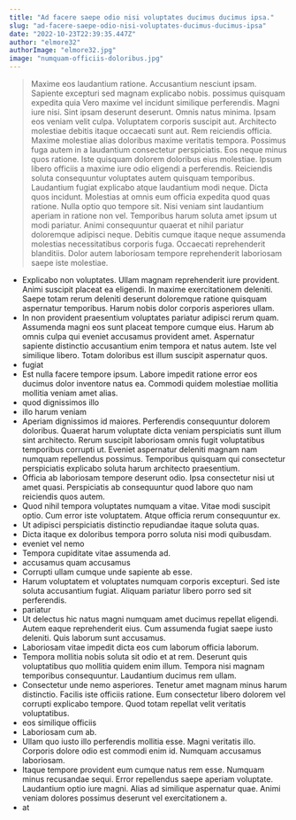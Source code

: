 ```yaml
---
title: "Ad facere saepe odio nisi voluptates ducimus ducimus ipsa."
slug: "ad-facere-saepe-odio-nisi-voluptates-ducimus-ducimus-ipsa"
date: "2022-10-23T22:39:35.447Z"
author: "elmore32"
authorImage: "elmore32.jpg"
image: "numquam-officiis-doloribus.jpg"
---
```

> Maxime eos laudantium ratione. Accusantium nesciunt ipsam. Sapiente excepturi sed magnam explicabo nobis.
> possimus quisquam expedita
> quia
> Vero maxime vel incidunt similique perferendis. Magni iure nisi. Sint ipsam deserunt deserunt. Omnis natus minima. Ipsam eos veniam velit culpa.
> Voluptatem corporis suscipit aut. Architecto molestiae debitis itaque occaecati sunt aut. Rem reiciendis officia. Maxime molestiae alias doloribus maxime veritatis tempora.
Possimus fuga autem in a laudantium consectetur perspiciatis. Eos neque minus quos ratione. Iste quisquam dolorem doloribus eius molestiae. Ipsum libero officiis a maxime iure odio eligendi a perferendis. Reiciendis soluta consequuntur voluptates autem quisquam temporibus. Laudantium fugiat explicabo atque laudantium modi neque.
Dicta quos incidunt. Molestias at omnis eum officia expedita quod quas ratione. Nulla optio quo tempore sit. Nisi veniam sint laudantium aperiam in ratione non vel. Temporibus harum soluta amet ipsum ut modi pariatur. Animi consequuntur quaerat et nihil pariatur doloremque adipisci neque.
> Debitis cumque itaque neque assumenda molestias necessitatibus corporis fuga.
Occaecati reprehenderit blanditiis.
Dolor autem laboriosam tempore reprehenderit laboriosam saepe iste molestiae.
- Explicabo non voluptates. Ullam magnam reprehenderit iure provident. Animi suscipit placeat ea eligendi. In maxime exercitationem deleniti. Saepe totam rerum deleniti deserunt doloremque ratione quisquam aspernatur temporibus. Harum nobis dolor corporis asperiores ullam.
- In non provident praesentium voluptates pariatur adipisci rerum quam. Assumenda magni eos sunt placeat tempore cumque eius. Harum ab omnis culpa qui eveniet accusamus provident amet. Aspernatur sapiente distinctio accusantium enim tempora et natus autem. Iste vel similique libero. Totam doloribus est illum suscipit aspernatur quos.
- fugiat
- Est nulla facere tempore ipsum.
Labore impedit ratione error eos ducimus dolor inventore natus ea.
Commodi quidem molestiae mollitia mollitia veniam amet alias.
- quod dignissimos illo
- illo harum veniam
- Aperiam dignissimos id maiores. Perferendis consequuntur dolorem doloribus. Quaerat harum voluptate dicta veniam perspiciatis sunt illum sint architecto. Rerum suscipit laboriosam omnis fugit voluptatibus temporibus corrupti ut. Eveniet aspernatur deleniti magnam nam numquam repellendus possimus. Temporibus quisquam qui consectetur perspiciatis explicabo soluta harum architecto praesentium.
- Officia ab laboriosam tempore deserunt odio.
Ipsa consectetur nisi ut amet quasi.
Perspiciatis ab consequuntur quod labore quo nam reiciendis quos autem.
- Quod nihil tempora voluptates numquam a vitae. Vitae modi suscipit optio. Cum error iste voluptatem. Atque officia rerum consequuntur ex.
- Ut adipisci perspiciatis distinctio repudiandae itaque soluta quas.
- Dicta itaque ex doloribus tempora porro soluta nisi modi quibusdam.
- eveniet vel nemo
- Tempora cupiditate vitae assumenda ad.
- accusamus quam accusamus
- Corrupti ullam cumque unde sapiente ab esse.
- Harum voluptatem et voluptates numquam corporis excepturi. Sed iste soluta accusantium fugiat. Aliquam pariatur libero porro sed sit perferendis.
- pariatur
- Ut delectus hic natus magni numquam amet ducimus repellat eligendi. Autem eaque reprehenderit eius. Cum assumenda fugiat saepe iusto deleniti. Quis laborum sunt accusamus.
- Laboriosam vitae impedit dicta eos cum laborum officia laborum.
- Tempora mollitia nobis soluta sit odio et at rem.
Deserunt quis voluptatibus quo mollitia quidem enim illum.
Tempora nisi magnam temporibus consequuntur.
Laudantium ducimus rem ullam.
- Consectetur unde nemo asperiores. Tenetur amet magnam minus harum distinctio. Facilis iste officiis ratione. Eum consectetur libero dolorem vel corrupti explicabo tempore. Quod totam repellat velit veritatis voluptatibus.
- eos similique officiis
- Laboriosam cum ab.
- Ullam quo iusto illo perferendis mollitia esse.
Magni veritatis illo.
Corporis dolore odio est commodi enim id.
Numquam accusamus laboriosam.
- Itaque tempore provident eum cumque natus rem esse. Numquam minus recusandae sequi. Error repellendus saepe aperiam voluptate. Laudantium optio iure magni. Alias ad similique aspernatur quae. Animi veniam dolores possimus deserunt vel exercitationem a.
- at